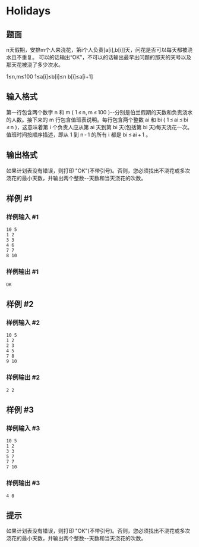 # Holidays

## 题面

n天假期，安排m个人来浇花，第i个人负责[a[i],b[i]]天，问花是否可以每天都被浇水且不重复。
可以的话输出“OK”，不可以的话输出最早出问题的那天的天号以及那天花被浇了多少次水。

1≤n,m≤100
1≤a[i]≤b[i]≤n
b[i]≤a[i+1]




## 输入格式

第一行包含两个数字 n 和 m ( 1 ≤ n, m ≤ 100 )--分别是伯兰假期的天数和负责浇水的人数。接下来的 m 行包含值班表说明。每行包含两个整数 ai 和 bi ( 1 ≤ ai ≤ bi ≤ n )，这意味着第 i 个负责人应从第 ai 天到第 bi 天(包括第 bi 天)每天浇花一次。值班时间按顺序描述，即从 1 到 n - 1 的所有 i 都是 bi ≤ ai + 1 。

## 输出格式

如果计划表没有错误，则打印 "OK"(不带引号)。否则，您必须找出不浇花或多次浇花的最小天数，并输出两个整数--天数和当天浇花的次数。

## 样例 #1

### 样例输入 #1

```
10 5
1 2
3 3
4 6
7 7
8 10
```

### 样例输出 #1

```
OK
```

## 样例 #2

### 样例输入 #2

```
10 5
1 2
2 3
4 5
7 8
9 10
```

### 样例输出 #2

```
2 2
```

## 样例 #3

### 样例输入 #3

```
10 5
1 2
3 3
5 7
7 7
7 10
```

### 样例输出 #3

```
4 0
```

## 提示

如果计划表没有错误，则打印 "OK"(不带引号)。否则，您必须找出不浇花或多次浇花的最小天数，并输出两个整数--天数和当天浇花的次数。